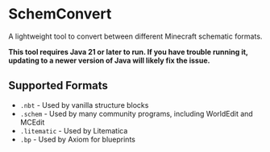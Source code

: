 # SchemConvert
A lightweight tool to convert between different Minecraft schematic formats.

**This tool requires Java 21 or later to run. If you have trouble running it, updating to a newer version of Java will likely fix the issue.**

## Supported Formats
- `.nbt` - Used by vanilla structure blocks
- `.schem` - Used by many community programs, including WorldEdit and MCEdit
- `.litematic` - Used by Litematica
- `.bp` - Used by Axiom for blueprints
